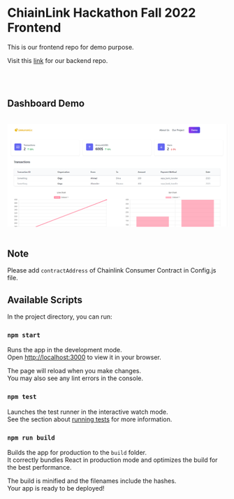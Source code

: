 # ChiainLink Hackathon Fall 2022 Frontend

This is our frontend repo for demo purpose.

Visit this [link](https://github.com/shivamangina/Chainlink-hackathon-fall-22-BE#chainlink-fall-2022-hackathon) for our backend repo.

<br>
<br>

## Dashboard Demo

<br>

<img src="./src/assets/demo.png">

<br>
<br>

## Note

Please add `contractAddress` of Chainlink Consumer Contract in Config.js file.

## Available Scripts

In the project directory, you can run:

### `npm start`

Runs the app in the development mode.\
Open [http://localhost:3000](http://localhost:3000) to view it in your browser.

The page will reload when you make changes.\
You may also see any lint errors in the console.

### `npm test`

Launches the test runner in the interactive watch mode.\
See the section about [running tests](https://facebook.github.io/create-react-app/docs/running-tests) for more information.

### `npm run build`

Builds the app for production to the `build` folder.\
It correctly bundles React in production mode and optimizes the build for the best performance.

The build is minified and the filenames include the hashes.\
Your app is ready to be deployed!
